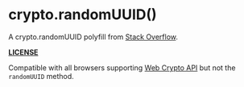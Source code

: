 # crypto.randomUUID()

A crypto.randomUUID polyfill from [Stack Overflow](https://stackoverflow.com/a/8809472/2800218).

**[LICENSE](https://creativecommons.org/licenses/by-sa/4.0/legalcode)**

Compatible with all browsers supporting [Web Crypto API](https://caniuse.com/cryptography) but not the `randomUUID` method.
